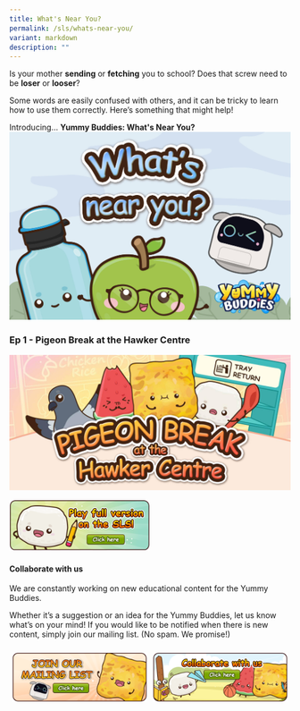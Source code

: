 ```yaml
---
title: What's Near You?
permalink: /sls/whats-near-you/
variant: markdown
description: ""
---
```

Is your mother **sending** or **fetching** you to school? Does that screw need to be **loser** or **looser**?  
  
Some words are easily confused with others, and it can be tricky to learn how to use them correctly. Here’s something that might help!  
  
Introducing… **Yummy Buddies: What's Near You?**
![](/images/SLS/what_near_you_banner_cover.jpg)

### Ep 1 - Pigeon Break at the Hawker Centre
![](/images/Games/games_pigeon_break.jpg)

<a target="_blank" href="https://go.gov.sg/yummybuddies-pb-sls"><img style="width:50%" alt="" src="/images/Games/btn_games_sls.png"></a>
#### Collaborate with us

We are constantly working on new educational content for the Yummy Buddies.  

Whether it’s a suggestion or an idea for the Yummy Buddies, let us know what’s on your mind! If you would like to be notified when there is new content, simply join our mailing list.
(No spam. We promise!)

<style type="text/css">
.tg  {border-collapse:collapse;border-spacing:0;}
.tg td{border-color:black;border-style:solid;border-width:0px;font-family:Arial, sans-serif;font-size:14px;
overflow:hidden;padding:10px 5px;word-break:normal;}
.tg th{border-color:black;border-style:solid;border-width:0px;font-family:Arial, sans-serif;font-size:14px;
font-weight:normal;overflow:hidden;padding:10px 5px;word-break:normal;}
.tg .tg-0pky{border-color:white;text-align:left;vertical-align:top}
</style>
<table class="tg">
<thead>
<tr>
<td class="tg-0pky"><a target="_blank" href="https://go.gov.sg/yummybuddies-edm"><img alt="" src="/images/Website/btn_mailing_list.png"></a></td>
<td class="tg-0pky"><a target="_blank" href="https://go.gov.sg/yummybuddies-contact-us"><img alt="" src="/images/Website/btn_collab.png"></a></td>
</tr>
</thead>
</table>
